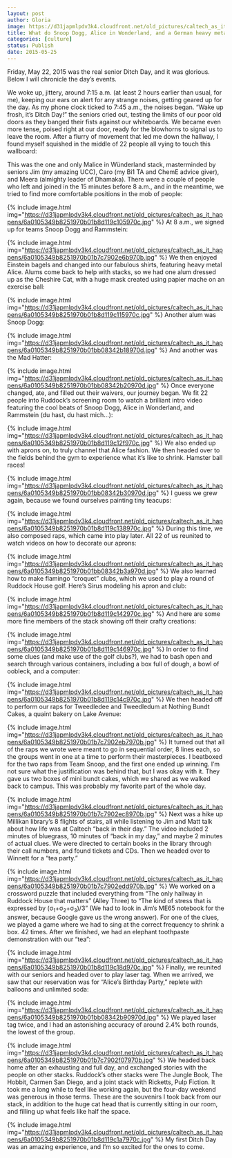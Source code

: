```yaml
---
layout: post
author: Gloria
image: https://d31japmlpdv3k4.cloudfront.net/old_pictures/caltech_as_it_happens/6a0105349b8251970b01b8d119c0fd970c.jpg
title: What do Snoop Dogg, Alice in Wonderland, and a German heavy metal band have in common?
categories: [culture]
status: Publish
date: 2015-05-25
---
```


Friday, May 22, 2015 was the real senior Ditch Day, and it was glorious. Below I will chronicle the day’s events.

We woke up, jittery, around 7:15 a.m. (at least 2 hours earlier than usual, for me), keeping our ears on alert for any strange noises, getting geared up for the day. As my phone clock ticked to 7:45 a.m., the noises began. “Wake up frosh, it’s Ditch Day!” the seniors cried out, testing the limits of our poor old doors as they banged their fists against our whiteboards. We became even more tense, poised right at our door, ready for the blowhorns to signal us to leave the room. After a flurry of movement that led me down the hallway, I found myself squished in the middle of 22 people all vying to touch this wallboard:

This was the one and only Malice in Wünderland stack, masterminded by seniors Jim (my amazing UCC), Caro (my Bi1 TA and ChemE advice giver), and Meera (almighty leader of Dhamaka). There were a couple of people who left and joined in the 15 minutes before 8 a.m., and in the meantime, we tried to find more comfortable positions in the mob of people:


{% include image.html img="https://d31japmlpdv3k4.cloudfront.net/old_pictures/caltech_as_it_happens/6a0105349b8251970b01b8d119c105970c.jpg" %}
At 8 a.m., we signed up for teams Snoop Dogg and Rammstein:


{% include image.html img="https://d31japmlpdv3k4.cloudfront.net/old_pictures/caltech_as_it_happens/6a0105349b8251970b01b7c7902e6b970b.jpg" %}
We then enjoyed Einstein bagels and changed into our fabulous shirts, featuring heavy metal Alice. Alums come back to help with stacks, so we had one alum dressed up as the Cheshire Cat, with a huge mask created using papier mache on an exercise ball:


{% include image.html img="https://d31japmlpdv3k4.cloudfront.net/old_pictures/caltech_as_it_happens/6a0105349b8251970b01b8d119c115970c.jpg" %}
Another alum was Snoop Dogg:


{% include image.html img="https://d31japmlpdv3k4.cloudfront.net/old_pictures/caltech_as_it_happens/6a0105349b8251970b01bb08342b18970d.jpg" %}
And another was the Mad Hatter:


{% include image.html img="https://d31japmlpdv3k4.cloudfront.net/old_pictures/caltech_as_it_happens/6a0105349b8251970b01bb08342b20970d.jpg" %}
Once everyone changed, ate, and filled out their waivers, our journey began. We fit 22 people into Ruddock’s screening room to watch a brilliant intro video featuring the cool beats of Snoop Dogg, Alice in Wonderland, and Rammstein (du hast, du hast mich…):


{% include image.html img="https://d31japmlpdv3k4.cloudfront.net/old_pictures/caltech_as_it_happens/6a0105349b8251970b01b8d119c12f970c.jpg" %}
We also ended up with aprons on, to truly channel that Alice fashion. We then headed over to the fields behind the gym to experience what it’s like to shrink. Hamster ball races!


{% include image.html img="https://d31japmlpdv3k4.cloudfront.net/old_pictures/caltech_as_it_happens/6a0105349b8251970b01bb08342b30970d.jpg" %}
I guess we grew again, because we found ourselves painting tiny teacups:


{% include image.html img="https://d31japmlpdv3k4.cloudfront.net/old_pictures/caltech_as_it_happens/6a0105349b8251970b01b8d119c138970c.jpg" %}
During this time, we also composed raps, which came into play later. All 22 of us reunited to watch videos on how to decorate our aprons:


{% include image.html img="https://d31japmlpdv3k4.cloudfront.net/old_pictures/caltech_as_it_happens/6a0105349b8251970b01bb08342b3a970d.jpg" %}
We also learned how to make flamingo “croquet” clubs, which we used to play a round of Ruddock House golf. Here’s Sirus modeling his apron and club:


{% include image.html img="https://d31japmlpdv3k4.cloudfront.net/old_pictures/caltech_as_it_happens/6a0105349b8251970b01b8d119c142970c.jpg" %}
And here are some more fine members of the stack showing off their crafty creations:


{% include image.html img="https://d31japmlpdv3k4.cloudfront.net/old_pictures/caltech_as_it_happens/6a0105349b8251970b01b8d119c146970c.jpg" %}
In order to find some clues (and make use of the golf clubs?), we had to bash open and search through various containers, including a box full of dough, a bowl of oobleck, and a computer:


{% include image.html img="https://d31japmlpdv3k4.cloudfront.net/old_pictures/caltech_as_it_happens/6a0105349b8251970b01b8d119c14c970c.jpg" %}
We then headed off to perform our raps for Tweedledee and Tweedledum at Nothing Bundt Cakes, a quaint bakery on Lake Avenue:


{% include image.html img="https://d31japmlpdv3k4.cloudfront.net/old_pictures/caltech_as_it_happens/6a0105349b8251970b01b7c7902eb7970b.jpg" %}
It turned out that all of the raps we wrote were meant to go in sequential order, 8 lines each, so the groups went in one at a time to perform their masterpieces. I beatboxed for the two raps from Team Snoop, and the first one ended up winning. I’m not sure what the justification was behind that, but I was okay with it. They gave us two boxes of mini bundt cakes, which we shared as we walked back to campus. This was probably my favorite part of the whole day.


{% include image.html img="https://d31japmlpdv3k4.cloudfront.net/old_pictures/caltech_as_it_happens/6a0105349b8251970b01b7c7902ec8970b.jpg" %}
Next was a hike up Millikan library’s 8 flights of stairs, all while listening to Jim and Matt talk about how life was at Caltech “back in their day.” The video included 2 minutes of bluegrass, 10 minutes of “back in my day,” and maybe 2 minutes of actual clues. We were directed to certain books in the library through their call numbers, and found tickets and CDs. Then we headed over to Winnett for a “tea party.”


{% include image.html img="https://d31japmlpdv3k4.cloudfront.net/old_pictures/caltech_as_it_happens/6a0105349b8251970b01b7c7902edd970b.jpg" %}
We worked on a crossword puzzle that included everything from “The only hallway in Ruddock House that matters” (Alley Three) to “The kind of stress that is expressed by (σ<sub>1</sub>+σ<sub>2</sub>+σ<sub>3</sub>)/3” (We had to look in Jim’s ME65 notebook for the answer, because Google gave us the wrong answer). For one of the clues, we played a game where we had to sing at the correct frequency to shrink a box. 42 times. After we finished, we had an elephant toothpaste demonstration with our “tea”:


{% include image.html img="https://d31japmlpdv3k4.cloudfront.net/old_pictures/caltech_as_it_happens/6a0105349b8251970b01b8d119c18d970c.jpg" %}
Finally, we reunited with our seniors and headed over to play laser tag. When we arrived, we saw that our reservation was for “Alice’s Birthday Party,” replete with balloons and unlimited soda:


{% include image.html img="https://d31japmlpdv3k4.cloudfront.net/old_pictures/caltech_as_it_happens/6a0105349b8251970b01bb08342b90970d.jpg" %}
We played laser tag twice, and I had an astonishing accuracy of around 2.4% both rounds, the lowest of the group.


{% include image.html img="https://d31japmlpdv3k4.cloudfront.net/old_pictures/caltech_as_it_happens/6a0105349b8251970b01b7c7902f07970b.jpg" %}
We headed back home after an exhausting and full day, and exchanged stories with the people on other stacks. Ruddock’s other stacks were The Jungle Book, The Hobbit, Carmen San Diego, and a joint stack with Ricketts, Pulp Fiction. 
It took me a long while to feel like working again, but the four-day weekend was generous in those terms. These are the souvenirs I took back from our stack, in addition to the huge cat head that is currently sitting in our room, and filling up what feels like half the space. 


{% include image.html img="https://d31japmlpdv3k4.cloudfront.net/old_pictures/caltech_as_it_happens/6a0105349b8251970b01b8d119c1a7970c.jpg" %}
My first Ditch Day was an amazing experience, and I’m so excited for the ones to come.

